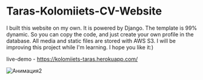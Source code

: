 # Taras-Kolomiiets-CV-Website
I built this website on my own. It is powered by Django. The template is 99% dynamic. So you can copy the code, and just create your own profile in the database. All media and static files are stored with AWS S3. I will be improving this project while I'm learning. I hope you like it:)

live-demo - https://kolomiiets-taras.herokuapp.com/

![Анимация2](https://user-images.githubusercontent.com/109743085/189932746-9fea928a-a3a9-4f9b-899d-5529cabf69fe.gif)
